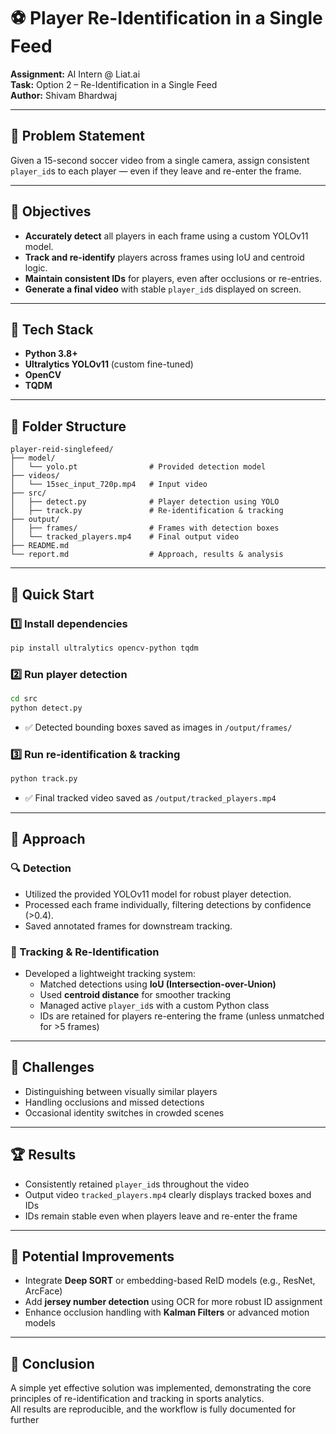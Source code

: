 # ⚽ Player Re-Identification in a Single Feed

**Assignment:** AI Intern @ Liat.ai  
**Task:** Option 2 – Re-Identification in a Single Feed  
**Author:** Shivam Bhardwaj

---

## 🏁 Problem Statement

Given a 15-second soccer video from a single camera, assign consistent `player_id`s to each player — even if they leave and re-enter the frame.

---

## 🎯 Objectives

- **Accurately detect** all players in each frame using a custom YOLOv11 model.
- **Track and re-identify** players across frames using IoU and centroid logic.
- **Maintain consistent IDs** for players, even after occlusions or re-entries.
- **Generate a final video** with stable `player_id`s displayed on screen.

---

## 🧰 Tech Stack

- **Python 3.8+**
- **Ultralytics YOLOv11** (custom fine-tuned)
- **OpenCV**
- **TQDM**

---

## 📂 Folder Structure

```
player-reid-singlefeed/
├── model/
│   └── yolo.pt                # Provided detection model
├── videos/
│   └── 15sec_input_720p.mp4   # Input video
├── src/
│   ├── detect.py              # Player detection using YOLO
│   ├── track.py               # Re-identification & tracking
├── output/
│   ├── frames/                # Frames with detection boxes
│   └── tracked_players.mp4    # Final output video
├── README.md
└── report.md                  # Approach, results & analysis
```

---

## 🚀 Quick Start

### 1️⃣ Install dependencies

```bash
pip install ultralytics opencv-python tqdm
```

### 2️⃣ Run player detection

```bash
cd src
python detect.py
```

- ✅ Detected bounding boxes saved as images in `/output/frames/`

### 3️⃣ Run re-identification & tracking

```bash
python track.py
```

- ✅ Final tracked video saved as `/output/tracked_players.mp4`

---

## 🧠 Approach

### 🔍 Detection

- Utilized the provided YOLOv11 model for robust player detection.
- Processed each frame individually, filtering detections by confidence (>0.4).
- Saved annotated frames for downstream tracking.

### 🔁 Tracking & Re-Identification

- Developed a lightweight tracking system:
  - Matched detections using **IoU (Intersection-over-Union)**
  - Used **centroid distance** for smoother tracking
  - Managed active `player_id`s with a custom Python class
  - IDs are retained for players re-entering the frame (unless unmatched for >5 frames)

---

## 🚧 Challenges

- Distinguishing between visually similar players
- Handling occlusions and missed detections
- Occasional identity switches in crowded scenes

---

## 🏆 Results

- Consistently retained `player_id`s throughout the video
- Output video `tracked_players.mp4` clearly displays tracked boxes and IDs
- IDs remain stable even when players leave and re-enter the frame

---

## 🚀 Potential Improvements

- Integrate **Deep SORT** or embedding-based ReID models (e.g., ResNet, ArcFace)
- Add **jersey number detection** using OCR for more robust ID assignment
- Enhance occlusion handling with **Kalman Filters** or advanced motion models

---

## 📝 Conclusion

A simple yet effective solution was implemented, demonstrating the core principles of re-identification and tracking in sports analytics.  
All results are reproducible, and the workflow is fully documented for further